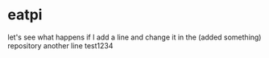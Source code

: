 # eatpi

let's see what happens if I add a line and change it in the (added something) repository
another line
test1234
